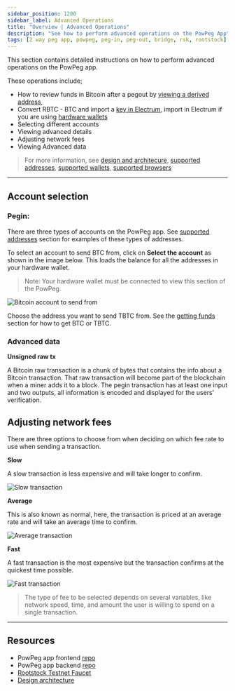 ```yaml
---
sidebar_position: 1200
sidebar_label: Advanced Operations 
title: "Overview | Advanced Operations"
description: "See how to perform advanced operations on the PowPeg App"
tags: [2 way peg app, powpeg, peg-in, peg-out, bridge, rsk, rootstock]
---
```


This section contains detailed instructions on how to perform advanced operations on the PowPeg app. 

These operations include;

* How to review funds in Bitcoin after a pegout by [viewing a derived address](/resources/guides/powpeg/pegout/deriving-electrum), 
* Convert RBTC - BTC and import a [key in Electrum](/resources/guides/powpeg/pegout/deriving-electrum#import-key-in-electrum), import in Electrum if you are using [hardware wallets](/resources/guides/powpeg/pegout/deriving-electrum#import-key-in-electrum-using-hardware-wallets)
* Selecting different accounts
* Viewing advanced details
* Adjusting network fees
* Viewing Advanced data

> For  more information, see [design and architecure](/resources/guides/powpeg/advanced-operations/design-architecture/), [supported addresses](/resources/guides/powpeg/advanced-operations/supported-addresses/), [supported wallets](/resources/guides/powpeg/advanced-operations/supported-wallets/), [supported browsers](/resources/guides/powpeg/advanced-operations/supported-browsers/)

--- 

## Account selection

### Pegin:

There are three types of accounts on the PowPeg app. See [supported addresses](/resources/guides/powpeg/advanced-operations/supported-addresses/) section for examples of these types of addresses.

To select an account to send BTC from, click on **Select the account** as shown in the image below. This loads the balance for all the addresses in your hardware wallet.

> Note: Your hardware wallet must be connected to view this section of the PowPeg.

![Bitcoin account to send from](/img/resources/powpeg/select-btc-account.png)

Choose the address you want to send TBTC from. See the [getting funds](/resources/guides/powpeg/prerequisites#get-funds) section for how to get BTC or TBTC.
 
### Advanced data

**Unsigned raw tx**

A Bitcoin raw transaction is a chunk of bytes that contains the info about a Bitcoin transaction. That raw transaction will become part of the blockchain when a miner adds it to a block. The pegin transaction has at least one input and two outputs, all information is encoded and displayed for the users’ verification.

## Adjusting network fees

There are three options to choose from when deciding on which fee rate to use when sending a transaction.

**Slow**

A slow transaction is less expensive and will take longer to confirm.

![Slow transaction](/img/resources/powpeg/pegin-tx-slow.png)

**Average**

This is also known as normal, here, the transaction is priced at an average rate and will take an average time to confirm.

![Average transaction](/img/resources/powpeg/select-pegin-fee.png)

**Fast**

A fast transaction is the most expensive but the transaction confirms at the quickest time possible.

![Fast transaction](/img/resources/powpeg/pegin-tx-fast.png)

> The type of fee to be selected depends on several variables, like network speed, time, and amount the user is willing to spend on a single transaction.

----

## Resources
* PowPeg app frontend [repo](https://github.com/rsksmart/2wp-app)
* PowPeg app backend [repo](https://github.com/rsksmart/2wp-api)
* [Rootstock Testnet Faucet](https://faucet.rootstock.io/)
* [Design architecture](/resources/guides/powpeg/advanced-operations/design-architecture/)